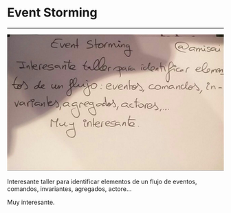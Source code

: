 # Event Storming
---

![image](event-storming.jpg)

Interesante taller para identificar elementos de un flujo de eventos, comandos, invariantes, agregados, actore...

Muy interesante.
